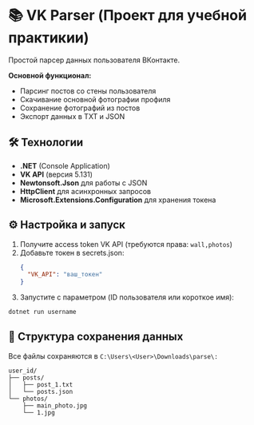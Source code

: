 # 📚 VK Parser (Проект для учебной практикии)

Простой парсер данных пользователя ВКонтакте.

**Основной функционал:**
- Парсинг постов со стены пользователя
- Скачивание основной фотографии профиля
- Сохранение фотографий из постов
- Экспорт данных в TXT и JSON

## 🛠 Технологии
- **.NET** (Console Application)
- **VK API** (версия 5.131)
- **Newtonsoft.Json** для работы с JSON
- **HttpClient** для асинхронных запросов
- **Microsoft.Extensions.Configuration** для хранения токена

## ⚙️ Настройка и запуск
1. Получите access token VK API (требуются права: `wall,photos`)
2. Добавьте токен в secrets.json:
   ```json
   {
     "VK_API": "ваш_токен"
   }
   ```
3. Запустите с параметром (ID пользователя или короткое имя):
```bash
dotnet run username
```
## 📂 Структура сохранения данных
Все файлы сохраняются в
``C:\Users\<User>\Downloads\parse\:``
```
user_id/
├── posts/
│   ├── post_1.txt
│   └── posts.json
└── photos/
    ├── main_photo.jpg
    └── 1.jpg
```
